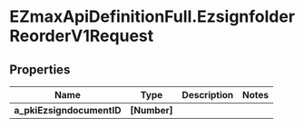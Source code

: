 # EZmaxApiDefinitionFull.EzsignfolderReorderV1Request

## Properties

Name | Type | Description | Notes
------------ | ------------- | ------------- | -------------
**a_pkiEzsigndocumentID** | **[Number]** |  | 


